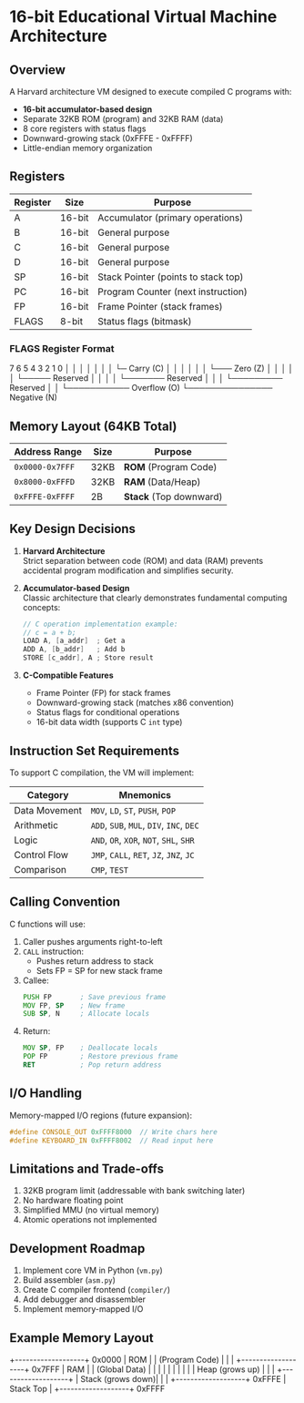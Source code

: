 # 16-bit Educational Virtual Machine Architecture

## Overview
A Harvard architecture VM designed to execute compiled C programs with:

- **16-bit accumulator-based design**
- Separate 32KB ROM (program) and 32KB RAM (data)
- 8 core registers with status flags
- Downward-growing stack (0xFFFE - 0xFFFF)
- Little-endian memory organization

## Registers
| Register | Size  | Purpose                              |
|----------|-------|--------------------------------------|
| A        | 16-bit| Accumulator (primary operations)     |
| B        | 16-bit| General purpose                      |
| C        | 16-bit| General purpose                      |
| D        | 16-bit| General purpose                      |
| SP       | 16-bit| Stack Pointer (points to stack top)   |
| PC       | 16-bit| Program Counter (next instruction)   |
| FP       | 16-bit| Frame Pointer (stack frames)          |
| FLAGS    | 8-bit | Status flags (bitmask)               |

### FLAGS Register Format

7 6 5 4 3 2 1 0
│ │ │ │ │ │ │ └─ Carry (C)
│ │ │ │ │ │ └─── Zero (Z)
│ │ │ │ │ └───── Reserved
│ │ │ │ └─────── Reserved
│ │ │ └───────── Reserved
│ │ └─────────── Overflow (O)
└─────────────── Negative (N)


## Memory Layout (64KB Total)
| Address Range  | Size  | Purpose                         |
|----------------|-------|---------------------------------|
| `0x0000-0x7FFF`| 32KB  | **ROM** (Program Code)          |
| `0x8000-0xFFFD`| 32KB  | **RAM** (Data/Heap)             |
| `0xFFFE-0xFFFF`| 2B    | **Stack** (Top downward)        |

## Key Design Decisions
1. **Harvard Architecture**  
   Strict separation between code (ROM) and data (RAM) prevents accidental program modification and simplifies security.

2. **Accumulator-based Design**  
   Classic architecture that clearly demonstrates fundamental computing concepts:
   ```c
   // C operation implementation example:
   // c = a + b;
   LOAD A, [a_addr]  ; Get a
   ADD A, [b_addr]   ; Add b
   STORE [c_addr], A ; Store result
   ```

3. **C-Compatible Features**
   - Frame Pointer (FP) for stack frames
   - Downward-growing stack (matches x86 convention)
   - Status flags for conditional operations
   - 16-bit data width (supports C `int` type)

## Instruction Set Requirements
To support C compilation, the VM will implement:

| Category       | Mnemonics                          |
|----------------|------------------------------------|
| Data Movement  | `MOV`, `LD`, `ST`, `PUSH`, `POP`   |
| Arithmetic     | `ADD`, `SUB`, `MUL`, `DIV`, `INC`, `DEC` |
| Logic          | `AND`, `OR`, `XOR`, `NOT`, `SHL`, `SHR` |
| Control Flow   | `JMP`, `CALL`, `RET`, `JZ`, `JNZ`, `JC` |
| Comparison     | `CMP`, `TEST`                      |

## Calling Convention
C functions will use:
1. Caller pushes arguments right-to-left
2. `CALL` instruction:
   - Pushes return address to stack
   - Sets FP = SP for new stack frame
3. Callee:
   ```asm
   PUSH FP       ; Save previous frame
   MOV FP, SP    ; New frame
   SUB SP, N     ; Allocate locals
   ```
4. Return:
   ```asm
   MOV SP, FP    ; Deallocate locals
   POP FP        ; Restore previous frame
   RET           ; Pop return address
   ```

## I/O Handling
Memory-mapped I/O regions (future expansion):
```c
#define CONSOLE_OUT 0xFFFF8000  // Write chars here
#define KEYBOARD_IN 0xFFFF8002  // Read input here
```

## Limitations and Trade-offs
1. 32KB program limit (addressable with bank switching later)
2. No hardware floating point
3. Simplified MMU (no virtual memory)
4. Atomic operations not implemented

## Development Roadmap
1. Implement core VM in Python (`vm.py`)
2. Build assembler (`asm.py`)
3. Create C compiler frontend (`compiler/`)
4. Add debugger and disassembler
5. Implement memory-mapped I/O



## Example Memory Layout

+-------------------+ 0x0000
|      ROM          |
| (Program Code)    |
|                   |
+-------------------+ 0x7FFF
|      RAM          |
| (Global Data)     |
|                   |
|                   |
|                   |
|                   |
| Heap (grows up)   |
|                   |
+-------------------+ 
| Stack (grows down)|
|                   |
+-------------------+ 0xFFFE
| Stack Top         |
+-------------------+ 0xFFFF

